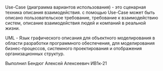 Use-Сase (диаграмма вариантов использования) - это сценарная техника описания взаимодействия.
c помощью Use-Case может быть описано пользовательское требование, требование к взаимодействию систем, описание взаимодействия людей и компаний в реальной жизни. 

UML - Язык графического описания для объектного моделирования в области разработки программного обеспечения,
для моделирования бизнес-процессов, системного проектирования и отображения организационных структур.

Выполнил
Бендюг Алексей Алексеевич ИВ1к-21
